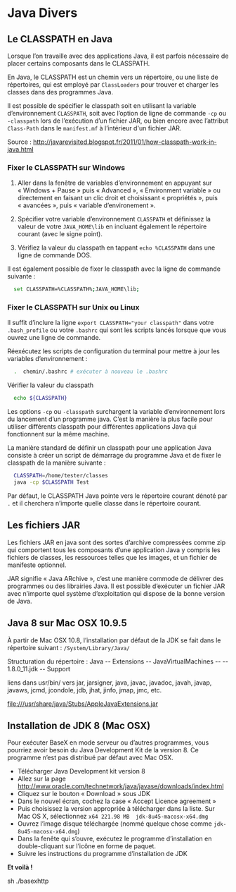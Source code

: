 # Java Divers

## Le CLASSPATH en Java

Lorsque l’on travaille avec des applications Java, il est parfois nécessaire de placer certains composants dans le CLASSPATH.

En Java, le CLASSPATH est un chemin vers un répertoire, ou une liste de répertoires, qui est employé par `ClassLoaders` pour trouver et charger les classes dans des programmes Java.

Il est possible de spécifier le classpath soit en utilisant la variable d’environnement `CLASSPATH`, soit avec l’option de ligne de commande `-cp` ou `-classpath` lors de l’exécution d’un fichier JAR, ou bien encore avec l’attribut `Class-Path` dans le `manifest.mf` à l’intérieur d'un fichier JAR.

Source :
http://javarevisited.blogspot.fr/2011/01/how-classpath-work-in-java.html

### Fixer le CLASSPATH sur Windows

1. Aller dans la fenêtre de variables d’environnement en appuyant sur « Windows + Pause » puis « Advanced », « Environment variable » ou directement en faisant un clic droit et choisissant « propriétés », puis « avancées », puis « variable d’environement ».

2. Spécifier votre variable d’environnement `CLASSPATH` et définissez la valeur de votre `JAVA_HOME\lib` en incluant également le répertoire courant (avec le signe point).

3. Vérifiez la valeur du classpath en tappant `echo %CLASSPATH` dans une ligne de commande DOS.

Il est également possible de fixer le classpath avec la ligne de commande suivante :

```bash
  set CLASSPATH=%CLASSPATH%;JAVA_HOME\lib;
```

### Fixer le CLASSPATH sur Unix ou Linux

Il suffit d’inclure la ligne `export CLASSPATH="your classpath"` dans votre `.bash_profile` ou votre `.bashrc` qui sont les scripts lancés lorsque que vous ouvrez une ligne de commande.

Réexécutez les scripts de configuration du terminal pour mettre à jour les variables d’environnement :
```bash
  .  chemin/.bashrc # exécuter à nouveau le .bashrc
```

Vérifier la valeur du classpath
```bash
  echo ${CLASSPATH}
```

Les options `-cp` ou `-classpath` surchargent la variable d’environnement lors du lancement d’un programme java. C’est la manière la plus facile pour utiliser  différents classpath pour différentes applications Java qui fonctionnent sur la même machine.

La manière standard de définir un classpath pour une application Java consiste à créer un script de démarrage du programme Java et de fixer le classpath de la manière suivante :

```bash
  CLASSPATH=/home/tester/classes
  java -cp $CLASSPATH Test
```
Par défaut, le CLASSPATH Java pointe vers le répertoire courant dénoté par `.` et il cherchera n’importe quelle classe dans le répertoire courant.


## Les fichiers JAR

Les fichiers JAR en java sont des sortes d’archive compressées comme zip qui comportent tous les composants d’une application Java y compris les fichiers de classes, les ressources telles que les images, et un fichier de manifeste optionnel.

JAR signifie « Java ARchive », c’est une manière commode de délivrer des programmes ou des librairies Java. Il est possible d’exécuter un fichier JAR avec n’importe quel système d’exploitation qui dispose de la bonne version de Java.


## Java 8 sur Mac OSX 10.9.5

À partir de Mac OSX 10.8, l’installation par défaut de la JDK se fait dans le répertoire suivant :
`/System/Library/Java/`

Structuration du répertoire :
Java
-- Extensions
-- JavaVirtualMachines
-- -- 1.8.0_11.jdk
-- Support

liens dans usr/bin/
vers jar, jarsigner, java, javac, javadoc, javah, javap, javaws, jcmd, jcondole, jdb, jhat, jinfo, jmap, jmc, etc.

<file:///usr/share/java/Stubs/AppleJavaExtensions.jar>


## Installation de JDK 8 (Mac OSX)

Pour exécuter BaseX en mode serveur ou d’autres programmes, vous pourriez avoir besoin du Java Development Kit de la version 8. Ce programme n’est pas distribué par défaut avec Mac OSX.

- Télécharger Java Development kit version 8
- Allez sur la page http://www.oracle.com/technetwork/java/javase/downloads/index.html
- Cliquez sur le bouton « Download » sous JDK
- Dans le nouvel écran, cochez la case « Accept Licence agreement »
- Puis choisissez la version appropriée à télécharger dans la liste.
Sur Mac OS X, sélectionnez `x64	221.98 MB  jdk-8u45-macosx-x64.dmg`
- Ouvrez l’image disque téléchargée (nommé quelque chose comme  `jdk-8u45-macosx-x64.dmg`)
- Dans la fenête qui s’ouvre, exécutez le programme d’installation en double-cliquant sur l’icône en forme de paquet.
- Suivre les instructions du programme d’installation de JDK

**Et voilà !**


sh ./basexhttp
